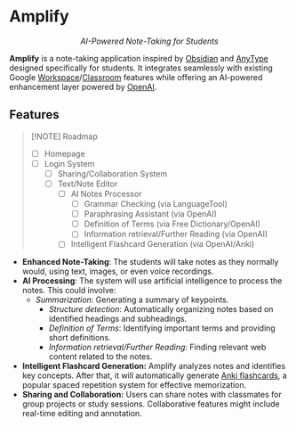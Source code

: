 # Amplify

<center><i>AI-Powered Note-Taking for Students</i></center>

**Amplify** is a note-taking application inspired by [Obsidian](https://obsidian.md/) and [AnyType](https://anytype.io/) designed specifically for students. It integrates seamlessly with existing Google [Workspace](https://workspace.google.com/)/[Classroom](https://classroom.google.com/) features while offering an AI-powered enhancement layer powered by [OpenAI](https://openai.com/).

## Features

> [!NOTE] Roadmap
> - [ ] Homepage
> - [ ] Login System
>   - [ ] Sharing/Collaboration System
>   - [ ] Text/Note Editor
>     - [ ] AI Notes Processor
>       - [ ] Grammar Checking (via LanguageTool)
>       - [ ] Paraphrasing Assistant (via OpenAI)
>       - [ ] Definition of Terms (via Free Dictionary/OpenAI)
>       - [ ] Information retrieval/Further Reading (via OpenAI)
>     - [ ] Intelligent Flashcard Generation (via OpenAI/Anki)

- **Enhanced Note-Taking**: The students will take notes as they normally would, using text, images, or even voice recordings.
- **AI Processing**: The system will use artificial intelligence to process the notes. This could involve:
  - _Summarization_: Generating a summary of keypoints.
    - _Structure detection_: Automatically organizing notes based on identified headings and subheadings.
    - _Definition of Terms_: Identifying important terms and providing short definitions.
    - _Information retrieval/Further Reading_: Finding relevant web content related to the notes.
- **Intelligent Flashcard Generation:** Amplify analyzes notes and identifies key concepts. After that, it will automatically generate [Anki flashcards](https://apps.ankiweb.net/), a popular spaced repetition system for effective memorization.
- **Sharing and Collaboration:** Users can share notes with classmates for group projects or study sessions. Collaborative features might include real-time editing and annotation.
